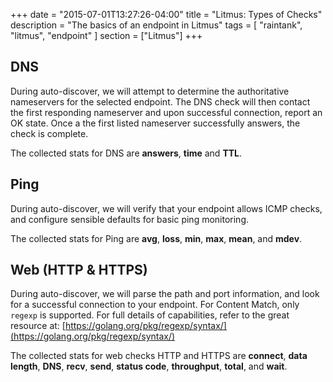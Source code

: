 +++
date = "2015-07-01T13:27:26-04:00"
title = "Litmus: Types of Checks"
description = "The basics of an endpoint in Litmus"
tags = [ "raintank", "litmus", "endpoint" ]
section = ["Litmus"]
+++

## DNS

During auto-discover, we will attempt to determine the authoritative nameservers for the selected endpoint. The DNS check will then contact the first responding nameserver and upon successful connection, report an OK state. Once a the first listed nameserver successfully answers, the check is complete. 

The collected stats for DNS are **answers**, **time** and **TTL**.

## Ping

During auto-discover, we will verify that your endpoint allows ICMP checks, and configure sensible defaults for basic ping monitoring. 

The collected stats for Ping are **avg**, **loss**, **min**, **max**, **mean**, and **mdev**.

## Web (HTTP & HTTPS)

During auto-discover, we will parse the path and port information, and look for a successful connection to your endpoint. For Content Match, only `regexp` is supported. For full details of capabilities, refer to the great resource at: [https://golang.org/pkg/regexp/syntax/](https://golang.org/pkg/regexp/syntax/)

The collected stats for web checks HTTP and HTTPS are **connect**, **data length**, **DNS**, **recv**, **send**, **status code**, **throughput**, **total**, and **wait**.